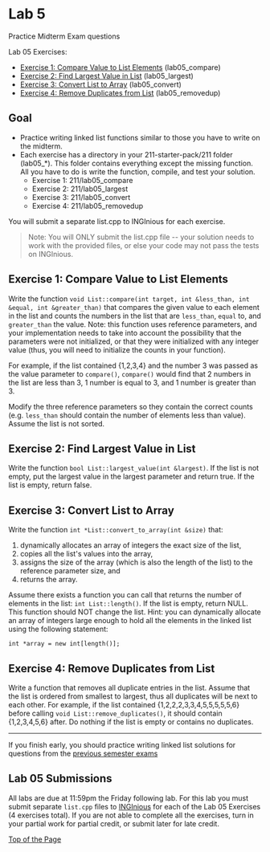 # Lab 5

Practice Midterm Exam questions<br>

Lab 05 Exercises:
* [Exercise 1: Compare Value to List Elements](#exercise-1-compare-value-to-list-elements) (lab05_compare)
* [Exercise 2: Find Largest Value in List](#exercise-2-find-largest-value-in-list) (lab05_largest)
* [Exercise 3: Convert List to Array](#exercise-3-convert-list-to-array) (lab05_convert)
* [Exercise 4: Remove Duplicates from List](#exercise-4-remove-duplicates-from-list) (lab05_removedup)

## Goal

* Practice writing linked list functions similar to those you have to write on the midterm.
* Each exercise has a directory in your 211-starter-pack/211 folder (lab05_*). This folder contains everything except the missing function. All you have to do is write the function, compile, and test your solution.
  * Exercise 1:  211/lab05_compare
  * Exercise 2:  211/lab05_largest
  * Exercise 3:  211/lab05_convert
  * Exercise 4:  211/lab05_removedup<br>

You will submit a separate list.cpp to INGInious for each exercise.

> Note: You will ONLY submit the list.cpp file -- your solution needs to work with the provided files, or else your code may not pass the tests on INGInious.

## Exercise 1: Compare Value to List Elements

Write the function `void List::compare(int target, int &less_than, int &equal, int &greater_than)` that compares the given value to each element in the list and counts the numbers in the list that are `less_than`, `equal` to, and `greater_than` the value. Note: this function uses reference parameters, and your implementation needs to take into account the possibility that the parameters were not initialized, or that they were initialized with any integer value (thus, you will need to initialize the counts in your function).<br>

For example, if the list contained {1,2,3,4} and the number 3 was passed as the value parameter to `compare()`, `compare()` would find that 2 numbers in the list are less than 3, 1 number is equal to 3, and 1 number is greater than 3.<br>

Modify the three reference parameters so they contain the correct counts (e.g. `less_than` should contain the number of elements less than value).  Assume the list is not sorted.

## Exercise 2: Find Largest Value in List

Write the function `bool List::largest_value(int &largest)`. If the list is not empty, put the largest value in the largest parameter and return true. If the list is empty, return false.

## Exercise 3: Convert List to Array

Write the function `int *List::convert_to_array(int &size)` that:
1. dynamically allocates an array of integers the exact size of the list,
2. copies all the list's values into the array,
3. assigns the size of the array (which is also the length of the list) to the reference parameter size, and
4. returns the array.<br>

Assume there exists a function you can call that returns the number of elements in the list: `int List::length()`. If the list is empty, return NULL. This function should NOT change the list. Hint: you can dynamically allocate an array of integers large enough to hold all the elements in the linked list using the following statement:
```
int *array = new int[length()];
```

## Exercise 4: Remove Duplicates from List

Write a function that removes all duplicate entries in the list. Assume that the list is ordered from smallest to largest, thus all duplicates will be next to each other. For example, if the list contained {1,2,2,2,3,3,4,5,5,5,5,5,6} before calling `void List::remove_duplicates()`, it should contain {1,2,3,4,5,6} after. Do nothing if the list is empty or contains no duplicates.

***

If you finish early, you should practice writing linked list solutions for questions from the [previous semester exams](http://www.ecst.csuchico.edu/~trhenry/classes/211.s17/exams.html)

## Lab 05 Submissions

All labs are due at 11:59pm the Friday following lab. For this lab you must submit separate `list.cpp` files to [INGInious](https://inginious.csuchico.edu/) for each of the Lab 05 Exercises (4 exercises total). If you are not able to complete all the exercises, turn in your partial work for partial credit, or submit later for late credit.

[Top of the Page](#lab-5)
